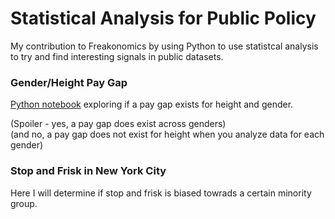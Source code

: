 # Statistical Analysis for Public Policy 
My contribution to Freakonomics by using Python to use statistcal analysis to try and find interesting signals in public datasets. 

### Gender/Height Pay Gap
[Python notebook](Gender_Height_Pay_Gap.ipynb) exploring if a pay gap exists for height and gender.

(Spoiler - yes, a pay gap does exist across genders)  
(and no, a pay gap does not exist for height when you analyze data for each gender)

### Stop and Frisk in New York City
Here I will determine if stop and frisk is biased towrads a certain minority group.
